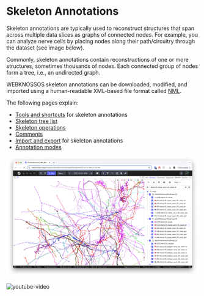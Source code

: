 # Skeleton Annotations

Skeleton annotations are typically used to reconstruct structures that span across multiple data slices as graphs of connected nodes.
For example, you can analyze nerve cells by placing nodes along their path/circuitry through the dataset (see image below).

Commonly, skeleton annotations contain reconstructions of one or more structures, sometimes thousands of nodes.
Each connected group of nodes form a tree, i.e., an undirected graph.

WEBKNOSSOS skeleton annotations can be downloaded, modified, and imported using a human-readable XML-based file format called [NML](../data/concepts.md#nml-files).

The following pages explain: 

- [Tools and shortcuts](./tools.md) for skeleton annotations 
- [Skeleton tree list](./trees_list.md)
- [Skeleton operations](./operations.md)
- [Comments](./comments.md)
- [Import and export](./import_export.md) for skeleton annotations 
- [Annotation modes](./modes.md)

![An example of a complex WEBKNOSSOS skeleton annotation](../images/skeleton_annotations.png)


![youtube-video](https://www.youtube.com/embed/iw2C7XB6wP4?start=306)
